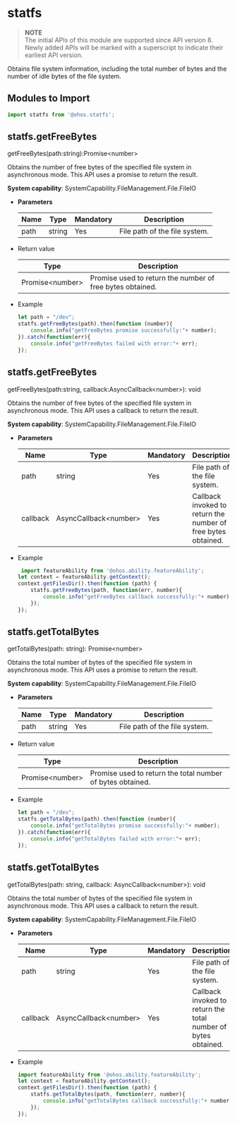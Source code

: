 # statfs

> **NOTE**<br>
> The initial APIs of this module are supported since API version 8. Newly added APIs will be marked with a superscript to indicate their earliest API version.

Obtains file system information, including the total number of bytes and the number of idle bytes of the file system.

## Modules to Import

```js
import statfs from '@ohos.statfs';
```
## statfs.getFreeBytes

getFreeBytes(path:string):Promise&lt;number&gt;

Obtains the number of free bytes of the specified file system in asynchronous mode. This API uses a promise to return the result.

**System capability**: SystemCapability.FileManagement.File.FileIO

- **Parameters**

  | Name| Type  | Mandatory| Description                        |
  | ------ | ------ | ---- | ---------------------------- |
  | path   | string | Yes  | File path of the file system.|

- Return value

  | Type                 | Description          |
  | --------------------- | -------------- |
  | Promise&lt;number&gt; | Promise used to return the number of free bytes obtained.|

- Example

  ```js
  let path = "/dev";
  statfs.getFreeBytes(path).then(function (number){
      console.info("getFreeBytes promise successfully:"+ number);
  }).catch(function(err){
      console.info("getFreeBytes failed with error:"+ err);
  });
  ```

## statfs.getFreeBytes

getFreeBytes(path:string, callback:AsyncCallback&lt;number&gt;): void

Obtains the number of free bytes of the specified file system in asynchronous mode. This API uses a callback to return the result.

**System capability**: SystemCapability.FileManagement.File.FileIO

- **Parameters**

  | Name  | Type                       | Mandatory| Description                        |
  | -------- | --------------------------- | ---- | ---------------------------- |
  | path     | string                      | Yes  | File path of the file system.|
  | callback | AsyncCallback&lt;number&gt; | Yes  | Callback invoked to return the number of free bytes obtained.|

- Example

  ```js
   import featureAbility from '@ohos.ability.featureAbility';
  let context = featureAbility.getContext();
  context.getFilesDir().then(function (path) {
      statfs.getFreeBytes(path, function(err, number){
          console.info("getFreeBytes callback successfully:"+ number);
      });
  });
  ```

## statfs.getTotalBytes

getTotalBytes(path: string): Promise&lt;number&gt;

Obtains the total number of bytes of the specified file system in asynchronous mode. This API uses a promise to return the result.

**System capability**: SystemCapability.FileManagement.File.FileIO

- **Parameters**

  | Name| Type  | Mandatory| Description                        |
  | ---- | ------ | ---- | ---------------------------- |
  | path | string | Yes  | File path of the file system.|

- Return value

  | Type                 | Description        |
  | --------------------- | ------------ |
  | Promise&lt;number&gt; | Promise used to return the total number of bytes obtained.|

- Example

  ```js
  let path = "/dev";
  statfs.getTotalBytes(path).then(function (number){
      console.info("getTotalBytes promise successfully:"+ number);
  }).catch(function(err){
      console.info("getTotalBytes failed with error:"+ err);
  });
  ```

## statfs.getTotalBytes

getTotalBytes(path: string, callback: AsyncCallback&lt;number&gt;): void

Obtains the total number of bytes of the specified file system in asynchronous mode. This API uses a callback to return the result.

**System capability**: SystemCapability.FileManagement.File.FileIO

- **Parameters**

  | Name  | Type                       | Mandatory| Description                        |
  | -------- | --------------------------- | ---- | ---------------------------- |
  | path     | string                      | Yes  | File path of the file system.|
  | callback | AsyncCallback&lt;number&gt; | Yes  | Callback invoked to return the total number of bytes obtained.  |

- Example

  ```js
  import featureAbility from '@ohos.ability.featureAbility';
  let context = featureAbility.getContext();
  context.getFilesDir().then(function (path) {
      statfs.getTotalBytes(path, function(err, number){
          console.info("getTotalBytes callback successfully:"+ number);
      });
  });
  ```
